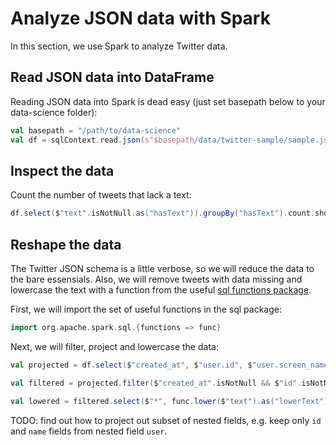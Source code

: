 # Analyze JSON data with Spark

In this section, we use Spark to analyze Twitter data. 

## Read JSON data into DataFrame

Reading JSON data into Spark is dead easy (just set basepath below to your data-science folder):

```scala
val basepath = "/path/to/data-science"
val df = sqlContext.read.json(s"$basepath/data/twitter-sample/sample.json")
```

## Inspect the data

Count the number of tweets that lack a text:

```scala
df.select($"text".isNotNull.as("hasText")).groupBy("hasText").count.show
```

## Reshape the data

The Twitter JSON schema is a little verbose, so we will reduce the data to the bare essensials. Also, we will remove tweets with data missing and lowercase the text with a function from the useful [sql functions package](https://spark.apache.org/docs/1.4.0/api/scala/index.html#org.apache.spark.sql.functions$).

First, we will import the set of useful functions in the sql package:

```scala
import org.apache.spark.sql.{functions => func}
```

Next, we will filter, project and lowercase the data:

```scala
val projected = df.select($"created_at", $"user.id", $"user.screen_name", $"text", $"entities.hashtags.text".as("hashtags"), $"entities.user_mentions")

val filtered = projected.filter($"created_at".isNotNull && $"id".isNotNull && $"text".isNotNull)

val lowered = filtered.select($"*", func.lower($"text").as("lowerText")).drop("text").withColumnRenamed("lowerText", "text")
```

TODO: find out how to project out subset of nested fields, e.g. keep only `id` and `name` fields from nested field `user`.